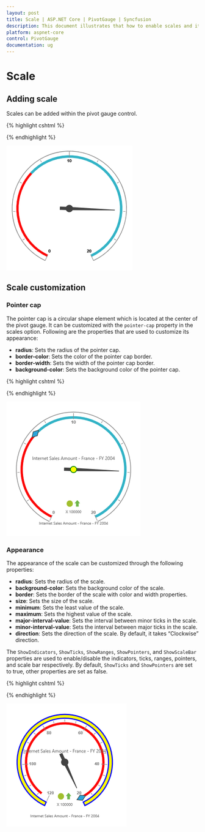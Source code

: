 ```yaml
---
layout: post
title: Scale | ASP.NET Core | PivotGauge | Syncfusion
description: This document illustrates that how to enable scales and its customization in ASP.NET Core PivotGauge control
platform: aspnet-core
control: PivotGauge
documentation: ug
---
```


# Scale

## Adding scale

Scales can be added within the pivot gauge control.

{% highlight cshtml %}

<ej-pivot-gauge id="PivotGauge1">
    <e-scales>
        <e-circular-scales show-ranges="true" radius="150" show-scale-bar="true"></e-circular-scales>
    </e-scales>
</ej-pivot-gauge>

{% endhighlight  %}

![Scale in ASP NET Core pivot gauge control](Scales_images/AddingScale.png) 

## Scale customization

### Pointer cap

The pointer cap is a circular shape element which is located at the center of the pivot gauge. It can be customized with the `pointer-cap` property in the scales option. Following are the properties that are used to customize its appearance:

* **radius**: Sets the radius of the pointer cap.
* **border-color**: Sets the color of the pointer cap border.
* **border-width**: Sets the width of the pointer cap border.
* **background-color**: Sets the background color of the pointer cap.

{% highlight cshtml %}

<ej-pivot-gauge id="PivotGauge1">
    <e-scales>
        <e-circular-scales radius="150" show-scale-bar="true">
            <e-pointer-cap background-color="yellow" border-color="green" radius="5" border-width="2"></e-pointer-cap>
        </e-circular-scales>
    </e-scales>
</ej-pivot-gauge>

{% endhighlight  %}

![Pointer cap in ASP NET Core pivot gauge control](Scales_images/PointerCap.png)

### Appearance
The appearance of the scale can be customized through the following properties:

* **radius**: Sets the radius of the scale.
* **background-color**: Sets the background color of the scale.
* **border**: Sets the border of the scale with color and width properties.
* **size**: Sets the size of the scale.
* **minimum**: Sets the least value of the scale.
* **maximum**: Sets the highest value of the scale.
* **major-interval-value**: Sets the interval between minor ticks in the scale.
* **minor-interval-value**: Sets the interval between major ticks in the scale.
* **direction**: Sets the direction of the scale. By default, it takes “Clockwise” direction.

The `ShowIndicators`, `ShowTicks`, `ShowRanges`, `ShowPointers`, and `ShowScaleBar` properties are used to enable/disable the indicators, ticks, ranges, pointers, and scale bar respectively. By default, `ShowTicks` and `ShowPointers` are set to true, other properties are set as false. 

{% highlight cshtml %}

<ej-pivot-gauge id="PivotGauge1">
    <e-scales>
        <e-circular-scales radius="120" show-scale-bar="true" size="10" background-color="yellow" minimum="20" maximum="120" major-interval-value="20" minor-interval-value="5" direction="CounterClockwise">
            <e-border width="0.5"></e-border>
        </e-circular-scales>
    </e-scales>
</ej-pivot-gauge>

{% endhighlight  %}

![Scale appearance in ASP NET Core pivot gauge control](Scales_images/Appearance.png)
